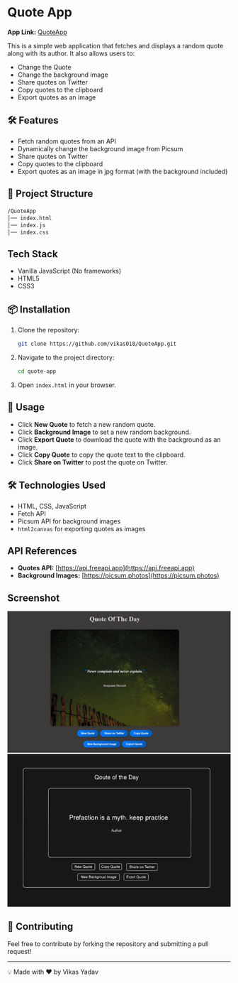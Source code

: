 # Quote App 

**App Link:** [QuoteApp](https://vikas018.github.io/QuoteApp/)

This is a simple web application that fetches and displays a random quote along with its author. It also allows users to:
- Change the Quote
- Change the background image
- Share quotes on Twitter
- Copy quotes to the clipboard
- Export quotes as an image

## 🛠 Features
- Fetch random quotes from an API
- Dynamically change the background image from Picsum
- Share quotes on Twitter
- Copy quotes to the clipboard
- Export quotes as an image in jpg format (with the background included)

## 📂 Project Structure
```
/QuoteApp
│── index.html
│── index.js
│── index.css
```

## Tech Stack
- Vanilla JavaScript (No frameworks)
- HTML5
- CSS3

## 📦 Installation
1. Clone the repository:
   ```sh
   git clone https://github.com/vikas018/QuoteApp.git
   ```
2. Navigate to the project directory:
   ```sh
   cd quote-app
   ```
3. Open `index.html` in your browser.

## 🚀 Usage
- Click **New Quote** to fetch a new random quote.
- Click **Background Image** to set a new random background.
- Click **Export Quote** to download the quote with the background as an image.
- Click **Copy Quote** to copy the quote text to the clipboard.
- Click **Share on Twitter** to post the quote on Twitter.

## 🛠 Technologies Used
- HTML, CSS, JavaScript
- Fetch API
- Picsum API for background images
- `html2canvas` for exporting quotes as images

## API References
- **Quotes API:** [https://api.freeapi.app](https://api.freeapi.app)
- **Background Images:** [https://picsum.photos](https://picsum.photos)

## Screenshot
![App Screenshot](./assets/appView.png)
![App Diagram](./assets/digram.png)

## 🤝 Contributing
Feel free to contribute by forking the repository and submitting a pull request!

---
💡 Made with ❤️ by Vikas Yadav
